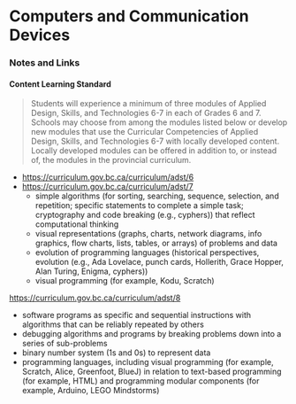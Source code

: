 # Computers and Communication Devices



### Notes and Links
#### Content Learning Standard
> Students will experience a minimum of three modules of Applied Design, Skills, and Technologies 6-7 in each of Grades 6 and 7. Schools may choose from among the modules listed below or develop new modules that use the Curricular Competencies of Applied Design, Skills, and Technologies 6-7 with locally developed content. Locally developed modules can be offered in addition to, or instead of, the modules in the provincial curriculum.

- https://curriculum.gov.bc.ca/curriculum/adst/6
- https://curriculum.gov.bc.ca/curriculum/adst/7
   - simple algorithms (for sorting, searching, sequence, selection, and repetition; specific statements to complete a simple task; cryptography and code breaking (e.g., cyphers)) that reflect computational thinking
   - visual representations (graphs, charts, network diagrams, info graphics, flow charts, lists, tables, or arrays) of problems and data
   - evolution of programming languages (historical perspectives, evolution (e.g., Ada Lovelace, punch cards, Hollerith, Grace Hopper, Alan Turing, Enigma, cyphers))
   - visual programming (for example, Kodu, Scratch)

https://curriculum.gov.bc.ca/curriculum/adst/8
- software programs as specific and sequential instructions with algorithms that can be reliably repeated by others
- debugging algorithms and programs by breaking problems down into a series of sub-problems
- binary number system (1s and 0s) to represent data
- programming languages, including visual programming (for example, Scratch, Alice, Greenfoot, BlueJ) in relation to text-based programming (for example, HTML) and programming modular components (for example, Arduino, LEGO Mindstorms)
